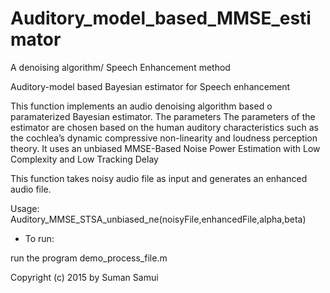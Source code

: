 # Auditory_model_based_MMSE_estimator
A denoising algorithm/ Speech Enhancement method


 Auditory-model based Bayesian estimator for Speech enhancement
 
 This function implements an audio denoising algorithm based o paramaterized 
 Bayesian estimator. The parameters The parameters of the estimator are chosen 
 based on the human auditory characteristics such as the cochlea’s dynamic
 compressive non-linearity and loudness perception theory. It uses an unbiased 
 MMSE-Based Noise Power Estimation with Low Complexity and Low Tracking Delay
   
 This function takes noisy audio file as input and generates an enhanced audio file.  

 Usage:  Auditory_MMSE_STSA_unbiased_ne(noisyFile,enhancedFile,alpha,beta)
 
 
 - To run:
 
 run the program demo_process_file.m

 Copyright (c) 2015 by Suman Samui
